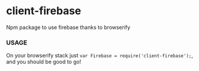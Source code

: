 client-firebase
===============

Npm package to use firebase thanks to browserify

### USAGE
On your browserify stack just `var Firebase = require('client-firebase');`, and you should be good to go!
